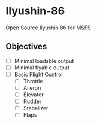 # Ilyushin-86
Open Source Ilyushin 86 for MSFS

## Objectives

- [ ] Minimal loadable output
- [ ] Minimal flyable output
- [ ] Basic Flight Control
    - [ ] Throttle
    - [ ] Aileron
    - [ ] Elevator
    - [ ] Rudder
    - [ ] Stabalizer
    - [ ] Flaps 
